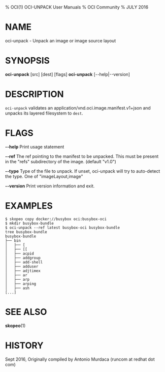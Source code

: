 % OCI(1) OCI-UNPACK User Manuals
% OCI Community
% JULY 2016
# NAME
oci-unpack \- Unpack an image or image source layout

# SYNOPSIS
**oci-unpack** [src] [dest] [flags]
**oci-unpack** [--help|--version]

# DESCRIPTION
`oci-unpack` validates an application/vnd.oci.image.manifest.v1+json and unpacks its layered filesystem to `dest`.

# FLAGS
**--help**
  Print usage statement

**--ref**
  The ref pointing to the manifest to be unpacked. This must be present in the "refs" subdirectory of the image. (default "v1.0")

**--type**
  Type of the file to unpack. If unset, oci-unpack will try to auto-detect the type. One of "imageLayout,image"

**--version**
  Print version information and exit.

# EXAMPLES
```
$ skopeo copy docker://busybox oci:busybox-oci
$ mkdir busybox-bundle
$ oci-unpack --ref latest busybox-oci busybox-bundle
tree busybox-bundle
busybox-bundle
├── bin
│   ├── [
│   ├── [[
│   ├── acpid
│   ├── addgroup
│   ├── add-shell
│   ├── adduser
│   ├── adjtimex
│   ├── ar
│   ├── arp
│   ├── arping
│   ├── ash
[...]
```

# SEE ALSO
**skopeo**(1)

# HISTORY
Sept 2016, Originally compiled by Antonio Murdaca (runcom at redhat dot com)
